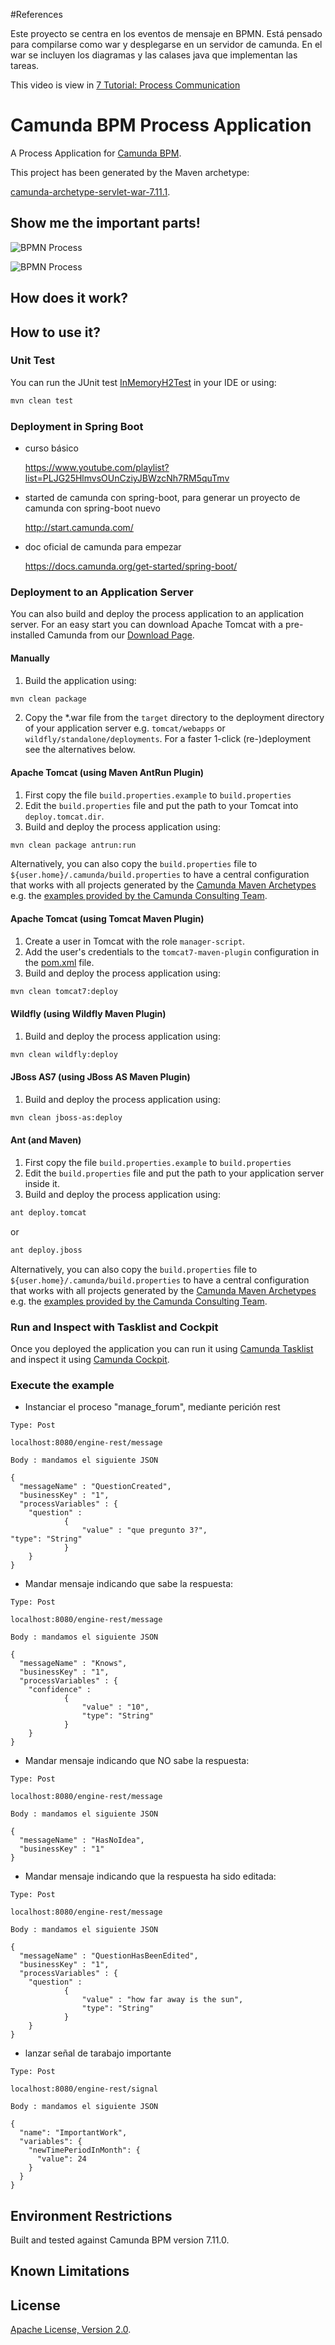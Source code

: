 #References

Este proyecto se centra en los eventos de mensaje en BPMN. Está pensado para compilarse como war y desplegarse en un servidor de camunda. En el war se incluyen los diagramas y las calases java que implementan las tareas.

This video is view in 
[7 Tutorial: Process Communication](https://www.youtube.com/watch?v=8SYEc3dHnM4 "7 Tutorial: Process Communication")

# Camunda BPM Process Application
A Process Application for [Camunda BPM](http://docs.camunda.org).

This project has been generated by the Maven archetype:

[camunda-archetype-servlet-war-7.11.1](http://docs.camunda.org/latest/guides/user-guide/#process-applications-maven-project-templates-archetypes).

## Show me the important parts!

![BPMN Process](src/main/resources/manage_forum.png)

![BPMN Process](src/main/resources/Team_support.png)

## How does it work?

## How to use it?

### Unit Test
You can run the JUnit test [InMemoryH2Test](src/main/resources/archetype-resources/src/test/java/InMemoryH2Test.java) in your IDE or using:
```bash
mvn clean test
```

### Deployment in Spring Boot

-	curso básico

    https://www.youtube.com/playlist?list=PLJG25HlmvsOUnCziyJBWzcNh7RM5quTmv

-	started de camunda con spring-boot, para generar un proyecto de camunda con spring-boot nuevo

    http://start.camunda.com/

-	doc oficial de camunda para empezar

    https://docs.camunda.org/get-started/spring-boot/


### Deployment to an Application Server
You can also build and deploy the process application to an application server.
For an easy start you can download Apache Tomcat with a pre-installed Camunda
from our [Download Page](https://camunda.com/download/).

#### Manually
1. Build the application using:
```bash
mvn clean package
```
2. Copy the *.war file from the `target` directory to the deployment directory
of your application server e.g. `tomcat/webapps` or `wildfly/standalone/deployments`.
For a faster 1-click (re-)deployment see the alternatives below.

#### Apache Tomcat (using Maven AntRun Plugin)
1. First copy the file `build.properties.example` to `build.properties`
2. Edit the `build.properties` file and put the path to your Tomcat into `deploy.tomcat.dir`.
3. Build and deploy the process application using:
```bash
mvn clean package antrun:run
```

Alternatively, you can also copy the `build.properties` file to `${user.home}/.camunda/build.properties`
to have a central configuration that works with all projects generated by the
[Camunda Maven Archetypes](http://docs.camunda.org/latest/guides/user-guide/#process-applications-maven-project-templates-archetypes) e.g. the [examples provided by the Camunda Consulting Team](https://github.com/camunda-consulting/code).

#### Apache Tomcat (using Tomcat Maven Plugin)
1. Create a user in Tomcat with the role `manager-script`.
2. Add the user's credentials to the `tomcat7-maven-plugin` configuration in the [pom.xml](pom.xml) file.
3. Build and deploy the process application using:
```bash
mvn clean tomcat7:deploy
```

#### Wildfly (using Wildfly Maven Plugin)
1. Build and deploy the process application using:
```bash
mvn clean wildfly:deploy
```

#### JBoss AS7 (using JBoss AS Maven Plugin)
1. Build and deploy the process application using:
```bash
mvn clean jboss-as:deploy
```

#### Ant (and Maven)
1. First copy the file `build.properties.example` to `build.properties`
2. Edit the `build.properties` file and put the path to your application server inside it.
3. Build and deploy the process application using:
```bash
ant deploy.tomcat
```
or
```bash
ant deploy.jboss
```

Alternatively, you can also copy the `build.properties` file to `${user.home}/.camunda/build.properties`
to have a central configuration that works with all projects generated by the
[Camunda Maven Archetypes](http://docs.camunda.org/latest/guides/user-guide/#process-applications-maven-project-templates-archetypes) e.g. the [examples provided by the Camunda Consulting Team](https://github.com/camunda-consulting/code).

### Run and Inspect with Tasklist and Cockpit
Once you deployed the application you can run it using
[Camunda Tasklist](http://docs.camunda.org/latest/guides/user-guide/#tasklist)
and inspect it using
[Camunda Cockpit](http://docs.camunda.org/latest/guides/user-guide/#cockpit).



### Execute the example

-    Instanciar el proceso "manage_forum", mediante perición rest


```http
Type: Post

localhost:8080/engine-rest/message

Body : mandamos el siguiente JSON

{
  "messageName" : "QuestionCreated",
  "businessKey" : "1",
  "processVariables" : {
    "question" : 
			{
				"value" : "que pregunto 3?", 					"type": "String"
 			}	
	}
}
```


-    Mandar mensaje indicando que sabe la respuesta:

```http
Type: Post

localhost:8080/engine-rest/message

Body : mandamos el siguiente JSON

{
  "messageName" : "Knows",
  "businessKey" : "1",
  "processVariables" : {
    "confidence" : 
			{
				"value" : "10",
				"type": "String"
 			}	
	}
}
```

-    Mandar mensaje indicando que NO sabe la respuesta:

```http
Type: Post

localhost:8080/engine-rest/message

Body : mandamos el siguiente JSON

{
  "messageName" : "HasNoIdea",
  "businessKey" : "1"
}
```


-    Mandar mensaje indicando que la respuesta ha sido editada:

```http
Type: Post

localhost:8080/engine-rest/message

Body : mandamos el siguiente JSON

{
  "messageName" : "QuestionHasBeenEdited",
  "businessKey" : "1",
  "processVariables" : {
    "question" : 
			{
				"value" : "how far away is the sun",
				"type": "String"
 			}	
	}
}
```

-    lanzar señal de tarabajo importante

```http
Type: Post

localhost:8080/engine-rest/signal

Body : mandamos el siguiente JSON

{
  "name": "ImportantWork",
  "variables": {
    "newTimePeriodInMonth": {
      "value": 24
    }
  }
}
```



## Environment Restrictions
Built and tested against Camunda BPM version 7.11.0.

## Known Limitations

## License
[Apache License, Version 2.0](http://www.apache.org/licenses/LICENSE-2.0).

<!-- HTML snippet for index page
  <tr>
    <td><img src="snippets/camunda-BPMN-Communication/src/main/resources/process.png" width="100"></td>
    <td><a href="snippets/camunda-BPMN-Communication">Camunda BPM Process Application</a></td>
    <td>A Process Application for [Camunda BPM](http://docs.camunda.org).</td>
  </tr>
-->
<!-- Tweet
New @Camunda example: Camunda BPM Process Application - A Process Application for [Camunda BPM](http://docs.camunda.org). https://github.com/camunda-consulting/code/tree/master/snippets/camunda-BPMN-Communication
-->